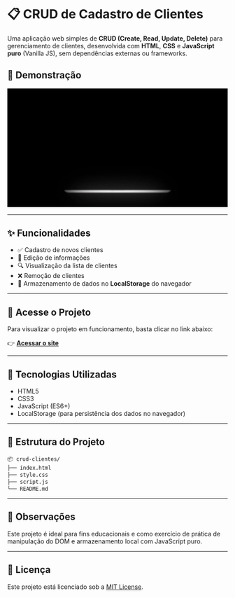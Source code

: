 # 📋 CRUD de Cadastro de Clientes

Uma aplicação web simples de **CRUD (Create, Read, Update, Delete)** para gerenciamento de clientes, desenvolvida com **HTML**, **CSS** e **JavaScript puro** (Vanilla JS), sem dependências externas ou frameworks.

## 🎥 Demonstração

<p align="center">
  <img src="./assets/video/crud.gif" width="600" alt="Demonstração do projeto">
</p>


---

## ✨ Funcionalidades

- ✅ Cadastro de novos clientes  
- 📝 Edição de informações  
- 🔍 Visualização da lista de clientes  
- ❌ Remoção de clientes  
- 💾 Armazenamento de dados no **LocalStorage** do navegador

---

## 🔗 Acesse o Projeto

Para visualizar o projeto em funcionamento, basta clicar no link abaixo:

👉 [**Acessar o site**](https://carlosmonnerat.github.io/CRUD_Cadastro_de_Clientes/)

---

## 📂 Tecnologias Utilizadas

- HTML5
- CSS3
- JavaScript (ES6+)
- LocalStorage (para persistência dos dados no navegador)

---

## 📁 Estrutura do Projeto

```
📦 crud-clientes/
├── index.html
├── style.css
├── script.js
└── README.md
```

---

## 📌 Observações

Este projeto é ideal para fins educacionais e como exercício de prática de manipulação do DOM e armazenamento local com JavaScript puro.

---

## 📄 Licença

Este projeto está licenciado sob a [MIT License](LICENSE).

